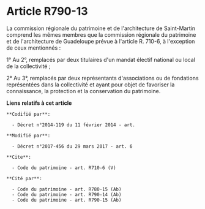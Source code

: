 # Article R790-13

La commission régionale du patrimoine et de l'architecture de Saint-Martin comprend les mêmes membres que la commission
régionale du patrimoine et de l'architecture de Guadeloupe prévue à l'article R. 710-6, à l'exception de ceux mentionnés : 

1° Au 2°, remplacés par deux titulaires d'un mandat électif national ou local de la collectivité ; 

2° Au 3°, remplacés par deux représentants d'associations ou de fondations représentées dans la collectivité et ayant pour
objet de favoriser la connaissance, la protection et la conservation du patrimoine.

**Liens relatifs à cet article**

	**Codifié par**:

	  - Décret n°2014-119 du 11 février 2014 - art.

	**Modifié par**:

	  - Décret n°2017-456 du 29 mars 2017 - art. 6

	**Cite**:

	  - Code du patrimoine - art. R710-6 (V)

	**Cité par**:

	  - Code du patrimoine - art. R780-15 (Ab)
	  - Code du patrimoine - art. R790-14 (Ab)
	  - Code du patrimoine - art. R790-15 (Ab)
